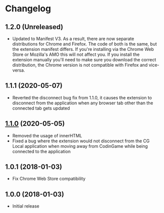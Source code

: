 # Changelog

## 1.2.0 (Unreleased)
- Updated to Manifest V3. As a result, there are now separate distributions for Chrome and Firefox. The code of both is the same, but the extension manifest differs. If you're installing via the Chrome Web Store or Mozilla's AMO this will not affect you. If you install the extension manually you'll need to make sure you download the correct distribution, the Chrome version is not compatible with Firefox and vice-versa.

## 1.1.1 (2020-05-07)
- Reverted the disconnect bug fix from 1.1.0, it causes the extension to disconnect from the application when any browser tab other than the connected tab gets updated

## [1.1.0](https://github.com/jmerle/cg-local-ext/releases/tag/1.1.0) (2020-05-05)
- Removed the usage of innerHTML
- Fixed a bug where the extension would not disconnect from the CG Local application when moving away from CodinGame while being connected to the application

## 1.0.1 (2018-01-03)
- Fix Chrome Web Store compatibility

## 1.0.0 (2018-01-03)
- Initial release
